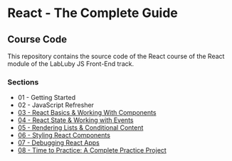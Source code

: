 # React - The Complete Guide

## Course Code

This repository contains the source code of the React course of the React module of the LabLuby JS Front-End track.

### Sections

- 01 - Getting Started
- 02 - JavaScript Refresher
- [03 - React Basics & Working With Components](https://github.com/crislainesc/react-course/tree/03-react-basics-working-with-components)
- [04 - React State & Working with Events](https://github.com/crislainesc/react-course/tree/04-react-state-events)
- [05 - Rendering Lists & Conditional Content](https://github.com/crislainesc/react-course/tree/05-rendering-lists-conditional-content)
- [06 - Styling React Components](https://github.com/crislainesc/react-course/tree/06-styling-react-components)
- [07 - Debugging React Apps](https://github.com/crislainesc/react-course/tree/07-debugging-react-apps)
- [08 - Time to Practice: A Complete Practice Project](https://github.com/crislainesc/react-course/tree/08-practice-project)
